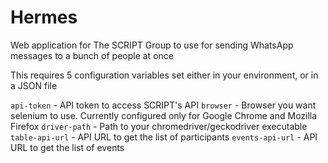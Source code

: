 # Hermes

Web application for The SCRIPT Group to use for sending WhatsApp messages to a bunch of people at once

This requires 5 configuration variables set either in your environment, or in a JSON file

`api-token` - API token to access SCRIPT's API
`browser` - Browser you want selenium to use. Currently configured only for Google Chrome and Mozilla Firefox
`driver-path` - Path to your chromedriver/geckodriver executable
`table-api-url` - API URL to get the list of participants
`events-api-url` - API URL to get the list of events

